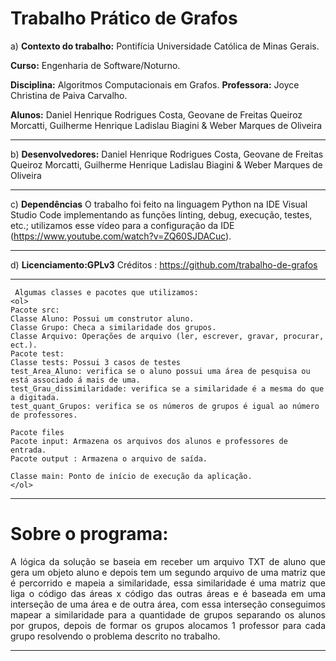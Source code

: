 # Trabalho Prático de Grafos

a) **Contexto do trabalho:** Pontifícia Universidade Católica de Minas Gerais. 

**Curso:** Engenharia de Software/Noturno. 

**Disciplina:** Algoritmos Computacionais em Grafos. **Professora:** Joyce Christina de Paiva Carvalho. 

**Alunos:** Daniel Henrique Rodrigues Costa, Geovane de Freitas Queiroz Morcatti, Guilherme Henrique Ladislau Biagini & Weber Marques de Oliveira

---------------------------------------------------------------------------------------------------------------------------------
 
b) **Desenvolvedores:** Daniel Henrique Rodrigues Costa, Geovane de Freitas Queiroz Morcatti, Guilherme Henrique Ladislau Biagini & Weber Marques de Oliveira

---------------------------------------------------------------------------------------------------------------------------------
 
c) **Dependências** O trabalho foi feito na linguagem Python na IDE Visual Studio Code implementando as funções linting, debug, execução, testes, etc.; utilizamos esse vídeo para a configuração da IDE (https://www.youtube.com/watch?v=ZQ60SJDACuc).

---------------------------------------------------------------------------------------------------------------------------------

d) **Licenciamento:GPLv3** Créditos : https://github.com/trabalho-de-grafos

---------------------------------------------------------------------------------------------------------------------------------

```
 Algumas classes e pacotes que utilizamos:
<ol>
Pacote src:
Classe Aluno: Possui um construtor aluno.
Classe Grupo: Checa a similaridade dos grupos.
Classe Arquivo: Operações de arquivo (ler, escrever, gravar, procurar, ect.).
Pacote test:
Classe tests: Possui 3 casos de testes
test_Area_Aluno: verifica se o aluno possui uma área de pesquisa ou está associado á mais de uma.
test_Grau_dissimilaridade: verifica se a similaridade é a mesma do que a digitada.
test_quant_Grupos: verifica se os números de grupos é igual ao número de professores. 

Pacote files 
Pacote input: Armazena os arquivos dos alunos e professores de entrada.
Pacote output : Armazena o arquivo de saída.

Classe main: Ponto de início de execução da aplicação.
</ol>
```

---------------------------------------------------------------------------------------------------------------------------------

<h1> Sobre o programa: </h1>
<p align="justify"> A lógica da solução se baseia em receber um arquivo TXT de aluno que gera um objeto aluno e depois tem um segundo arquivo de uma matriz que é percorrido e mapeia a similaridade, essa similaridade é uma matriz que liga o código das áreas x código das outras áreas e é baseada em uma interseção de uma área e de outra área, com essa interseção conseguimos mapear a similaridade para a quantidade de grupos separando os alunos por grupos, depois de formar os grupos alocamos 1 professor para cada grupo resolvendo o problema descrito no trabalho.</p>



--------------------------------------------------------------------------------------------------------------------------------------
